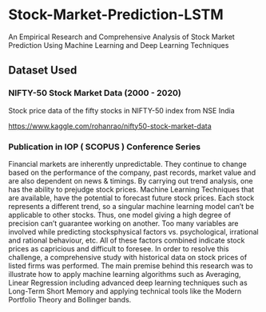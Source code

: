 # Stock-Market-Prediction-LSTM
An Empirical Research and Comprehensive Analysis of Stock Market Prediction Using Machine Learning and Deep Learning Techniques 

## Dataset Used

### NIFTY-50 Stock Market Data (2000 - 2020)
Stock price data of the fifty stocks in NIFTY-50 index from NSE India

https://www.kaggle.com/rohanrao/nifty50-stock-market-data

### Publication in IOP ( SCOPUS ) Conference Series

Financial markets are inherently unpredictable. They continue to change based on the performance of the company, past records, market value and are also dependent on news & timings. By
carrying out trend analysis, one has the ability to prejudge stock prices. Machine Learning Techniques that are available, have the potential to forecast future stock prices. Each stock represents a different trend, so a
singular machine learning model can’t be applicable to other stocks. Thus, one model giving a high degree
of precision can’t guarantee working on another. Too many variables are involved while predicting stocksphysical factors vs. psychological, irrational and rational behaviour, etc. All of these factors combined
indicate stock prices as capricious and difficult to foresee. In order to resolve this challenge, a
comprehensive study with historical data on stock prices of listed firms was performed. The main premise
behind this research was to illustrate how to apply machine learning algorithms such as Averaging, Linear
Regression including advanced deep learning techniques such as Long-Term Short Memory and applying
technical tools like the Modern Portfolio Theory and Bollinger bands.
